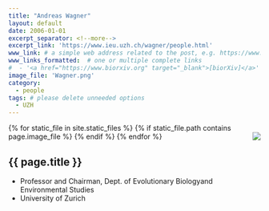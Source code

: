 ```yaml
---
title: "Andreas Wagner"
layout: default
date: 2006-01-01
excerpt_separator: <!--more-->
excerpt_link: 'https://www.ieu.uzh.ch/wagner/people.html'
www_link: # a simple web address related to the post, e.g. https://www.ga4gh.org
www_links_formatted:  # one or multiple complete links
#  - '<a href="https://www.biorxiv.org" target="_blank">[biorXiv]</a>'
image_file: 'Wagner.png'
category:
  - people
tags: # please delete unneeded options
  - UZH
---
```


{% for static_file in site.static_files %}
  {% if static_file.path contains page.image_file %}
<img style="float: right; max-width: 100px;" src="{{ static_file.path | relative_url}}" />
  {% endif %}
{% endfor %}

## {{ page.title }}

* Professor and Chairman, Dept. of Evolutionary Biologyand Environmental Studies
* University of Zurich

<!--more-->






